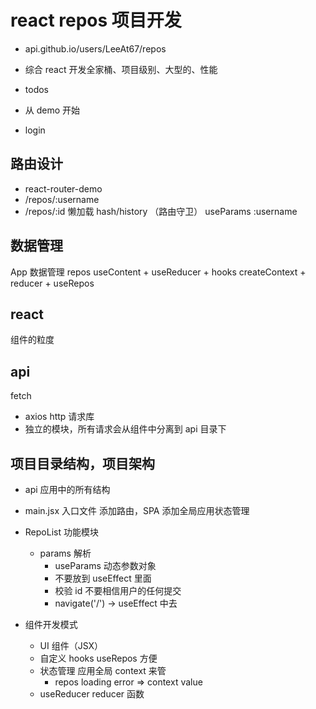 # react repos 项目开发

- api.github.io/users/LeeAt67/repos
- 综合 react 开发全家桶、项目级别、大型的、性能

- todos
- 从 demo 开始

- login

## 路由设计

- react-router-demo
- /repos/:username
- /repos/:id
  懒加载
  hash/history
  （路由守卫）
  useParams :username

## 数据管理

App 数据管理
repos
useContent + useReducer + hooks
createContext + reducer + useRepos

## react

组件的粒度

## api

fetch

- axios http 请求库
- 独立的模块，所有请求会从组件中分离到 api 目录下

## 项目目录结构，项目架构

- api
  应用中的所有结构
- main.jsx
  入口文件
  添加路由，SPA
  添加全局应用状态管理

- RepoList 功能模块
  - params 解析
    - useParams 动态参数对象
    - 不要放到 useEffect 里面
    - 校验 id
      不要相信用户的任何提交
    - navigate('/') -> useEffect 中去
- 组件开发模式
  - UI 组件（JSX）
  - 自定义 hooks useRepos 方便
  - 状态管理 应用全局 context 来管
    - repos loading error => context value
  - useReducer reducer 函数
